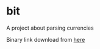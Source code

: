 # bit
A project about parsing currencies 

Binary link download from [here](https://drive.google.com/open?id=1AzQLYQef4De5mpKhWRjk6vgeJlSxzA4d)